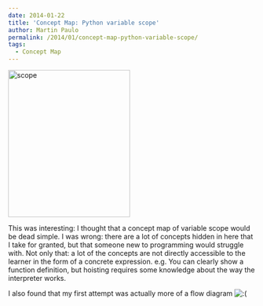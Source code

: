 ```yaml
---
date: 2014-01-22
title: 'Concept Map: Python variable scope'
author: Martin Paulo
permalink: /2014/01/concept-map-python-variable-scope/
tags:
  - Concept Map
---
```

[<img class="alignnone size-medium wp-image-5633" alt="scope" src="http://teaching.software-carpentry.org/wp-content/uploads/2014/01/scope-248x300.jpg" width="248" height="300" />][1]

This was interesting: I thought that a concept map of variable scope would be dead simple. I was wrong: there are a lot of concepts hidden in here that I take for granted, but that someone new to programming would struggle with. Not only that: a lot of the concepts are not directly accessible to the learner in the form of a concrete expression. e.g. You can clearly show a function definition, but hoisting requires some knowledge about the way the interpreter works.

I also found that my first attempt was actually more of a flow diagram <img src="http://localhost:8080/wp-includes/images/smilies/icon_sad.gif" alt=":(" class="wp-smiley" />

 [1]: http://teaching.software-carpentry.org/wp-content/uploads/2014/01/scope.jpg

